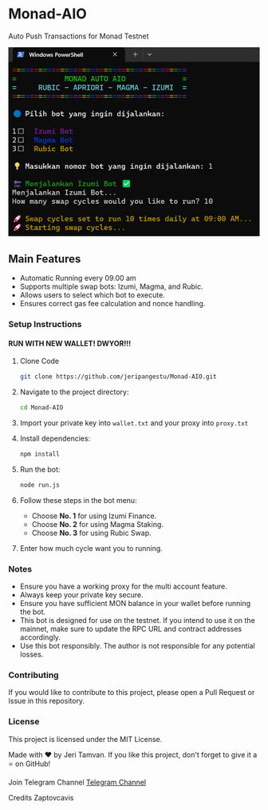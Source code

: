 # Monad-AIO
Auto Push Transactions for Monad Testnet

![Tampilan Bot](image.png)

## Main Features

- Automatic Running every 09.00 am
- Supports multiple swap bots: Izumi, Magma, and Rubic.
- Allows users to select which bot to execute.
- Ensures correct gas fee calculation and nonce handling.

### Setup Instructions

#### RUN WITH NEW WALLET! DWYOR!!!

1. Clone Code
   ```sh
   git clone https://github.com/jeripangestu/Monad-AIO.git
   ```
2. Navigate to the project directory:
   ```sh
   cd Monad-AIO
   ```
3. Import your private key into `wallet.txt` and your proxy into `proxy.txt`
4. Install dependencies:
   ```sh
   npm install
   ```
5. Run the bot:
   ```sh
   node run.js
   ```
6. Follow these steps in the bot menu:
   - Choose **No. 1** for using Izumi Finance.
   - Choose **No. 2** for using Magma Staking.
   - Choose **No. 3** for using Rubic Swap.

7. Enter how much cycle want you to running.

### Notes
- Ensure you have a working proxy for the multi account feature.
- Always keep your private key secure.
- Ensure you have sufficient MON balance in your wallet before running the bot.
- This bot is designed for use on the testnet. If you intend to use it on the mainnet, make sure to update the RPC URL and contract addresses accordingly.
- Use this bot responsibly. The author is not responsible for any potential losses.

### Contributing
If you would like to contribute to this project, please open a Pull Request or Issue in this repository.

### License
This project is licensed under the MIT License.

Made with ❤️ by Jeri Tamvan. If you like this project, don't forget to give it a ⭐ on GitHub!

Join Telegram Channel
[Telegram Channel](https://t.me/dasarpemulung)

Credits Zaptovcavis
